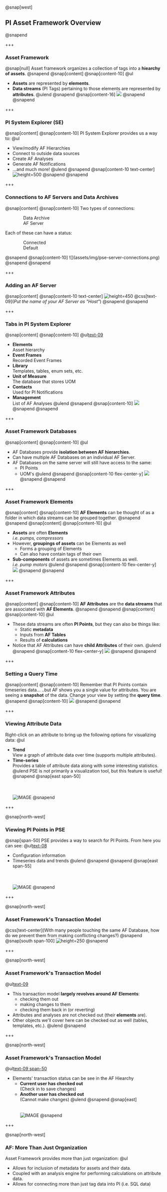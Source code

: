 @snap[west]
## PI Asset Framework Overview
@snapend

+++

### Asset Framework
@snap[null]
Asset framework organizes a collection of tags into a **hiearchy of assets**.
@snapend
@snap[content]
@snap[content-10]
@ul[](false)
- **Assets** are represented by **elements**.
- **Data streams** (PI Tags) pertaining to those elements are represented by **attributes**.
@ulend
@snapend
@snap[content-16]
![](assets/img/element-to-attribute.png)
@snapend
@snapend

+++

### PI System Explorer (SE)
@snap[content]
@snap[content-10]
PI System Explorer provides us a way to:
@ul[](false)
- View/modify AF Hierarchies
- Connect to outside data sources
- Create AF Analyses
- Generate AF Notifications
- ...and much more!
@ulend
@snapend
@snap[content-10 text-center]
![height=500](assets\img\pse-start-menu.png)
@snapend
@snapend

+++

### Connections to AF Servers and Data Archives
@snap[content]
@snap[content-10]
Two types of connections:
<ul class style="list-style-type: none;">
<li><img src="assets\img\icons\data-archive.png" style="margin: 0 10px 0 10px; height: 1em;" />Data Archive</li>
<li><img src="assets\img\icons\af-server.png" style="margin: 0 10px 0 10px; height: 1em;" />AF Server</li>
</ul>
Each of these can have a status:
<ul class style="list-style-type: none;">
<li><img src="assets\img\icons\connected.png" style="margin: 0 10px 0 10px; height: 1em;" />Connected</li>
<li><img src="assets\img\icons\default.png" style="margin: 0 10px 0 10px; height: 1em;" />Default</li>
</ul>
@snapend
@snap[content-10]
![](assets/img/pse-server-connections.png)
@snapend
@snapend

+++

### Adding an AF Server
@snap[content]
@snap[content-10 text-center]
![height=450](assets/img/pse-server-connection-add.png)
@css[text-09](*Put the name of your AF Server as "Host"*)
@snapend
@snapend

+++

### Tabs in PI System Explorer
@snap[content]
@snap[content-10]
@ul[text-09](false)
- **Elements**<br>Asset hierarchy
- **Event Frames**<br>Recorded Event Frames
- **Library**<br>Templates, tables, enum sets, etc.
- **Unit of Measure**<br>The database that stores UOM
- **Contacts**<br>Used for PI Notifications
- **Management**<br>List of AF Analyses
@ulend
@snapend
@snap[content-10]
![](assets/img/pi-system-explorer-tabs.png)
@snapend
@snapend

+++

### Asset Framework Databases
@snap[content]
@snap[content-10]
@ul[](false)
- AF Databases provide **isolation between AF hierarchies**.
- Can have multiple AF Databases on an individual AF Server.
- AF Databases on the same server will still have access to the same:
    - PI Points
    - UOM's
@ulend
@snapend
@snap[content-10 flex-center-y]
![](assets/img/pse-databases.png)
@snapend
@snapend

+++

### Asset Framework Elements
@snap[content]
@snap[content-10]
**AF Elements** can be thought of as a folder in which data streams can be grouped together.
@snapend
@snapend
@snap[content]
@snap[content-10]
@ul[](false)
- **Assets** are often **Elements**<br>*i.e. pumps, compressors*
- However, **groupings of assets** can be Elements as well
    - Forms a grouping of Elements
    - Can also have contain tags of their own
- **Sub-components** of assets are sometimes Elements as well.<br>*i.e. pump motors*
@ulend
@snapend
@snap[content-10 flex-center-y]
![](assets/img/pse-af-elements.png)
@snapend
@snapend


+++

### Asset Framework Attributes
@snap[content]
@snap[content-10]
**AF Attributes** are the **data streams** that are associated with **AF Elements**.
@snapend
@snapend
@snap[content]
@snap[content-10]
@ul[](false)
- These data streams are often **PI Points**, but they can also be things like:
    - Static **metadata**
    - Inputs from **AF Tables**
    - Results of **calculations**
- Notice that AF Attributes can have **child Attributes** of their own.
@ulend
@snapend
@snap[content-10 flex-center-y]
![](assets/img/pse-af-attributes.png)
@snapend
@snapend

+++

### Setting a Query Time
@snap[content]
@snap[content-10]
Remember that PI Points contain timeseries data...
..but AF shows you a single value for attributes.
You are seeing a **snapshot** of the data. Change your view by setting the **query time**.
@snapend
@snap[content-10]
![](assets/img/pse-querytime.png)
@snapend
@snapend

+++

### Viewing Attribute Data
Right-click on an attribute to bring up the following options for visualizing data:
@ul[](false)
- **Trend**<br>View a graph of attribute data over time (supports multiple attributes).
- **Time-series**<br>Provides a table of attribute data along with some interesting statistics.
@ulend
PSE is not primarily a visualization tool, but this feature is useful!
@snapend
@snap[east span-50]
<br><br><br><br>
![IMAGE](assets/img/pse-viewing-data.png)
@snapend

+++

@snap[north-west]
### Viewing PI Points in PSE
@snap[span-50]
PSE provides a way to search for PI Points.
From here you can see:
@ul[text-08](false)
- Configuration information
- Timeseries data and trends
@ulend
@snapend
@snapend
@snap[east span-55]
<br><br><br><br>
![IMAGE](assets/img/pse-tag-search.png)
@snapend

+++

@snap[north-west]
### Asset Framework's Transaction Model
@css[text-center](With many people touching the same AF Database, how do we prevent them from making conflicting changes?)
@snapend
@snap[south span-100]
![height=250](assets/img/af-transaction-model.png)
@snapend

+++

@snap[north-west]
### Asset Framework's Transaction Model
@ul[text-09](false)
- This transaction model **largely revolves around AF Elements**:
    - checking them out
    - making changes to them
    - checking them back in (or reverting)
- Attributes and analyses are not checked out (their **elements** are).
- Other objects we'll cover here can be checked out as well (tables, templates, etc.).
@ulend
@snapend

+++

@snap[north-west]
### Asset Framework's Transaction Model
@ul[text-09 span-50](false)
- Elements' transaction status can be see in the AF Hiearchy
    - **Current user has checked out**<br>(Check in to save changes)
    - **Another user has checked out**<br>(Cannot make changes)
@ulend
@snapend
@snap[east]
<br><br><br>
![IMAGE](assets/img/pse-checked-out-elements-example.png)
@snapend

+++

@snap[north-west]
### AF: More Than Just Organization
Asset Framework provides more than just organization:
@ul[](false)
- Allows for inclusion of metadata for assets and their data.
- Coupled with an analysis engine for performing calculations on attribute data.
- Allows for connecting more than just tag data into PI (i.e. SQL data)